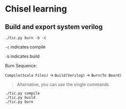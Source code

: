 # Chisel learning

## Build and export system verilog

```shell
./tic.py burn -b -c
```

`-c` indicates compile

`-b` indicates build

Burn Sequence:

`Compile(Scala Files)` -> `Build(Verilog)` -> `Burn(To Board)`

> Alternative, you can use the single commands

```shell
./tic.py compile
./tic.py build
./tic.py burn
```
